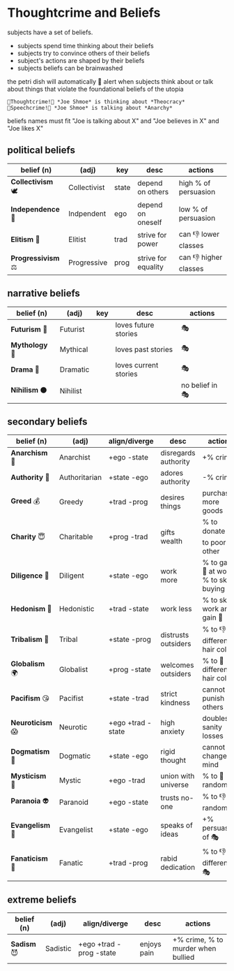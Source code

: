 # Thoughtcrime and Beliefs

subjects have a set of beliefs.
* subjects spend time thinking about their beliefs
* subjects try to convince others of their beliefs
* subject's actions are shaped by their beliefs
* subjects beliefs can be brainwashed

the petri dish will automatically 🚨 alert when subjects think about or talk about things that violate the foundational beliefs of the utopia

```
🚨Thoughtcrime!🚨 *Joe Shmoe* is thinking about *Theocracy*
🚨Speechcrime!🚨 *Joe Shmoe* is talking about *Anarchy*
```

beliefs names must fit "Joe is talking about X" and "Joe believes in X" and "Joe likes X"

## political beliefs
| belief (n) | (adj)| key  | desc | actions |
| --- | --- | --- | --- | --- |
| **Collectivism** 🕊️| Collectivist | state | depend on others | high % of persuasion  |
| **Independence** 🦅| Indpendent | ego | depend on oneself | low % of persuasion |
| **Elitism** 👑| Elitist | trad | strive for power | can 👎 lower classes  |
| **Progressivism** ⚖️| Progressive |  prog | strive for equality | can 👎 higher classes  |

## narrative beliefs
| belief (n) | (adj)| key  | desc | actions |
| --- | --- | --- | --- | --- |
| **Futurism** 🚀| Futurist |  | loves future stories | 🎭 |
| **Mythology** 🐲| Mythical | | loves past stories | 🎭 |
| **Drama** 🎵| Dramatic | | loves current stories | 🎭 |
| **Nihilism** ⚫️| Nihilist | | | no belief in 🎭 |
## secondary beliefs

| belief (n) | (adj)| align/diverge  | desc | actions |
| --- | --- | --- | --- | --- | 
| **Anarchism** 🖕| Anarchist | +ego -state | disregards authority | +% crime |
| **Authority** 👢| Authoritarian | +state -ego | adores authority | -% crime  |
| **Greed** 💰| Greedy | +trad -prog | desires things | purchases more goods |
| **Charity** 😇 | Charitable | +prog -trad | gifts wealth | % to donate 💰 to poor other |
| **Diligence** 💪| Diligent | +state -ego | work more | % to gain 🎉 at work, % to skip buying 🎉  |
| **Hedonism** 💋 | Hedonistic | +trad -state | work less | % to skip work and gain 🎉  |
| **Tribalism** 🏰| Tribal | +state -prog | distrusts outsiders | % to 👎 different hair color |
| **Globalism** 🌍 | Globalist | +prog -state | welcomes outsiders | % to 👏 different hair color |
| **Pacifism** 😘| Pacifist | +state -trad | strict kindness | cannot punish others |
| **Neuroticism** 😱| Neurotic | +ego +trad -state | high anxiety | doubles sanity losses |
| **Dogmatism** 🐶 | Dogmatic | +state -ego | rigid thought | cannot change mind |
| **Mysticism** 🔮| Mystic | +ego -trad | union with universe | % to 👏 randomly |
| **Paranoia** 👽 | Paranoid | +ego -state | trusts no-one | % to 👎 randomly |
| **Evangelism** 📣| Evangelist | +state -ego | speaks of ideas | +% persuasion of 🎭 |
| **Fanaticism** 👺| Fanatic | +trad -prog | rabid dedication | % to 👎 different 🎭 |
## extreme beliefs

| belief (n) | (adj)| align/diverge  | desc | actions |
| --- | --- | --- | --- | --- | 
| **Sadism** 😈 | Sadistic | +ego +trad -prog -state | enjoys pain | +% crime, % to murder when bullied |